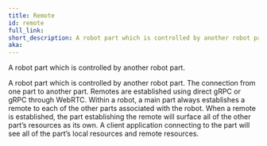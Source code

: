```yaml
---
title: Remote
id: remote
full_link:
short_description: A robot part which is controlled by another robot part.
aka:
---
```


A robot part which is controlled by another robot part.

A robot part which is controlled by another robot part. The connection from one part to another part. Remotes are established using direct gRPC or gRPC through WebRTC. Within a robot, a main part always establishes a remote to each of the other parts associated with the robot. When a remote is established, the part establishing the remote will surface all of the other part’s resources as its own. A client application connecting to the part will see all of the part’s local resources and remote resources.
